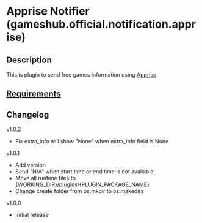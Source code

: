 # Apprise Notifier (gameshub.official.notification.apprise)

## Description
This is plugin to send free games information using [Apprise](https://github.com/caronc/apprise)

## [Requirements](requirements.txt)

## Changelog
v1.0.2
- Fix extra_info will show "None" when extra_info field is None

v1.0.1
- Add version
- Send "N/A" when start time or end time is not available
- Move all runtime files to {WORKING_DIR}/plugins/{PLUGIN_PACKAGE_NAME}
- Change create folder from os.mkdir to os.makedirs

v1.0.0
- Initial release
